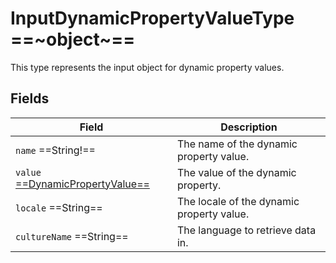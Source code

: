 # InputDynamicPropertyValueType ==~object~==

This type represents the input object for dynamic property values.

## Fields

| Field                                                                                      | Description                                               |
|--------------------------------------------------------------------------------------------|-----------------------------------------------------------|
| `name`  ==String!==                                                                        | The name of the dynamic property value.                   |
| `value` [ ==DynamicPropertyValue== ](../../Cart/objects/dynamic-property-value-type.md)    | The value of the dynamic property.                        |
| `locale`  ==String==                                                                       | The locale of the dynamic property value.                 |
| `cultureName`  ==String==                                                                  | The language to retrieve data in.                         |

